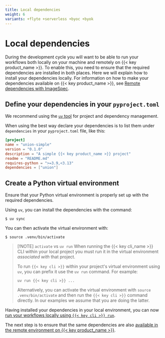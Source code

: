 ```yaml
---
title: Local dependencies
weight: 6
variants: +flyte +serverless +byoc +byok
---
```


# Local dependencies

During the development cycle you will want to be able to run your workflows both locally on your machine and remotely on {{< key product_name >}}.
To enable this, you need to ensure that the required dependencies are installed in both places.
Here we will explain how to install your dependencies locally.
For information on how to make your dependencies available on {{< key product_name >}}, see [Remote dependencies with ImageSpec](./remote-dependencies-with-image-spec).

## Define your dependencies in your `pyproject.toml`

We recommend using the [`uv` tool](https://docs.astral.sh/uv/) for project and dependency management.

When using the best way declare your dependencies is to list them under `dependencies` in your `pyproject.toml` file, like this:

```toml
[project]
name = "union-simple"
version = "0.1.0"
description = "A simple {{< key product_name >}} project"
readme = "README.md"
requires-python = ">=3.9,<3.13"
dependencies = ["union"]
```

## Create a Python virtual environment

Ensure that your Python virtual environment is properly set up with the required dependencies.

Using `uv`, you can install the dependencies with the command:

```shell
$ uv sync
```

You can then activate the virtual environment with:

```shell
$ source .venv/bin/activate
```

> [!NOTE] `activate` vs `uv run`
> When running the {{< key cli_name >}} CLI within your local project you must run it in the virtual environment _associated with_ that project.
>
> To run `{{< key cli >}}` within your project's virtual environment using `uv`, you can prefix it use the `uv run` command. For example:
>
> `uv run {{< key cli >}} ...`
>
> Alternatively, you can activate the virtual environment with `source .venv/bin/activate` and then run the `{{< key cli >}}` command directly.
> In our examples we assume that you are doing the latter.

Having installed your dependencies in your local environment, you can now [run your workflows locally using `{{< key cli >}} run`](./running-your-code).

The next step is to ensure that the same dependencies are also [available in the remote environment on {{< key product_name >}}](./remote-dependencies-with-image-spec).
